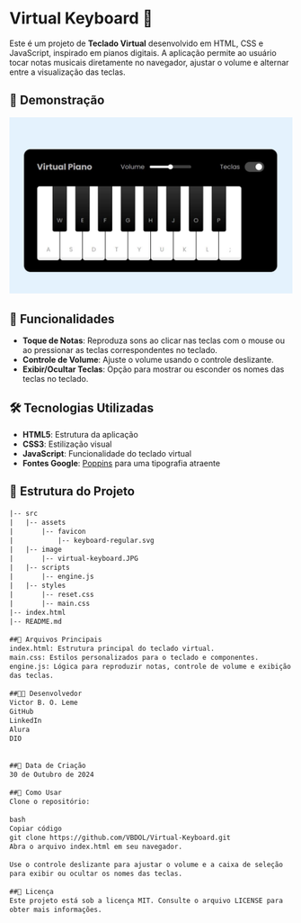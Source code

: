 # Virtual Keyboard 🎹

Este é um projeto de **Teclado Virtual** desenvolvido em HTML, CSS e JavaScript, inspirado em pianos digitais. A aplicação permite ao usuário tocar notas musicais diretamente no navegador, ajustar o volume e alternar entre a visualização das teclas.

## 📸 Demonstração
<img src="/src/image/virtual-keyboard.JPG" alt="Imagem do Teclado Virtual" width="600">

## 🚀 Funcionalidades

- **Toque de Notas**: Reproduza sons ao clicar nas teclas com o mouse ou ao pressionar as teclas correspondentes no teclado.
- **Controle de Volume**: Ajuste o volume usando o controle deslizante.
- **Exibir/Ocultar Teclas**: Opção para mostrar ou esconder os nomes das teclas no teclado.

## 🛠️ Tecnologias Utilizadas

- **HTML5**: Estrutura da aplicação
- **CSS3**: Estilização visual
- **JavaScript**: Funcionalidade do teclado virtual
- **Fontes Google**: [Poppins](https://fonts.google.com/) para uma tipografia atraente

## 📂 Estrutura do Projeto

```plaintext
|-- src
|   |-- assets
|       |-- favicon
|           |-- keyboard-regular.svg
|   |-- image
|       |-- virtual-keyboard.JPG
|   |-- scripts
|       |-- engine.js
|   |-- styles
|       |-- reset.css
|       |-- main.css
|-- index.html
|-- README.md

##📜 Arquivos Principais
index.html: Estrutura principal do teclado virtual.
main.css: Estilos personalizados para o teclado e componentes.
engine.js: Lógica para reproduzir notas, controle de volume e exibição das teclas.

##👨‍💻 Desenvolvedor
Victor B. O. Leme
GitHub
LinkedIn
Alura
DIO


##📅 Data de Criação
30 de Outubro de 2024

##🔧 Como Usar
Clone o repositório:

bash
Copiar código
git clone https://github.com/VBDOL/Virtual-Keyboard.git
Abra o arquivo index.html em seu navegador.

Use o controle deslizante para ajustar o volume e a caixa de seleção para exibir ou ocultar os nomes das teclas.

##📝 Licença
Este projeto está sob a licença MIT. Consulte o arquivo LICENSE para obter mais informações.
